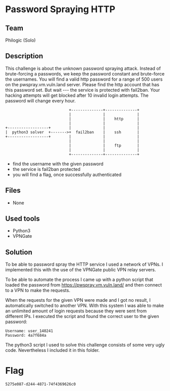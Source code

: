 # Password Spraying HTTP
## Team
Philogic (Solo)

## Description
This challenge is about the unknown password spraying attack. Instead of brute-forcing a passwords, we keep the password constant and brute-force the usernames. You will find a valid http password for a range of 500 users on the pwspray.vm.vuln.land server. Please find the http account that has this password set. But wait --- the service is protected with fail2ban. Your hacking attempts will get blocked after 10 invalid login attempts. The password will change every hour. 
```
                            +--------------+--------------+
                            |              |              |
                            |              |    http      |
                            |              |              |
+------------------+        |              |              |
|  python3 solver  +------->+  fail2ban    |    ssh       |
+------------------+        |              |              |
                            |              |              |
                            |              |    ftp       |
                            |              |              |
                            +--------------+--------------+
```

- find the username with the given password
- the service is fail2ban protected
- you will find a flag, once successfully authenticated

## Files
- None

## Used tools
- Python3
- VPNGate

## Solution

To be able to password spray the HTTP service I used a network of VPNs. I implemented this with the use of the VPNGate public VPN relay servers.

To be able to automate the process I came up with a python script that loaded the password from https://pwspray.vm.vuln.land/ and then connect to a VPN to make the requests.

When the requests for the given VPN were made and I got no result, I automatically switched to another VPN. With this system I was able to make an unlimited amount of login requests because they were sent from different IPs. I executed the script and found the correct user to the given password:

```
Username: user_140241
Password: 4a7f684a
```

The python3 script I used to solve this challenge consists of some very ugly code. Nevertheless I included it in this folder.

# Flag
```
5275e087-d244-4871-74f4369626c0
```


